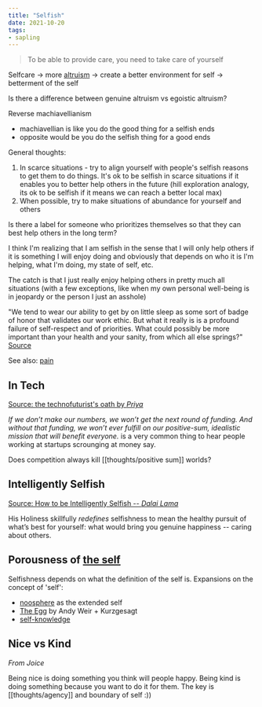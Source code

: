 ```yaml
---
title: "Selfish"
date: 2021-10-20
tags:
- sapling
---
```


> To be able to provide care, you need to take care of yourself

Selfcare → more [altruism](thoughts/effective%20altruism.md) → create a better environment for self → betterment of the self

Is there a difference between genuine altruism vs egoistic altruism?

Reverse machiavellianism
-   machiavellian is like you do the good thing for a selfish ends
-   opposite would be you do the selfish thing for a good ends

General thoughts:
1. In scarce situations - try to align yourself with people's selfish reasons to get them to do things. It's ok to be selfish in scarce situations if it enables you to better help others in the future (hill exploration analogy, its ok to be selfish if it means we can reach a better local max)
2. When possible, try to make situations of abundance for yourself and others

Is there a label for someone who prioritizes themselves so that they can best help others in the long term? 

I think I'm realizing that I am selfish in the sense that I will only help others if it is something I will enjoy doing and obviously that depends on who it is I'm helping, what I'm doing, my state of self, etc.

The catch is that I just really enjoy helping others in pretty much all situations (with a few exceptions, like when my own personal well-being is in jeopardy or the person I just an asshole)

"We tend to wear our ability to get by on little sleep as some sort of badge of honor that validates our work ethic. But what it really is is a profound failure of self-respect and of priorities. What could possibly be more important than your health and your sanity, from which all else springs?" [Source](https://www.themarginalian.org/2019/10/23/13-learnings-13-years/)

See also: [pain](thoughts/pain.md)

## In Tech
[Source: the technofuturist's oath by *Priya*](https://priyaghose.io/2021-09-03-the-technofuturists-oath/)

*If we don’t make our numbers, we won’t get the next round of funding. And without that funding, we won’t ever fulfill on our positive-sum, idealistic mission that will benefit everyone.* is a very common thing to hear people working at startups scrounging at money say.

Does competition always kill [[thoughts/positive sum]] worlds?

## Intelligently Selfish
[Source: How to be Intelligently Selfish -- *Dalai Lama*](https://www.skepticspath.org/blog/how-to-be-intelligently-selfish-dalai-lama/)

His Holiness skillfully _redefines_ selfishness to mean the healthy pursuit of what’s best for yourself: what would bring you genuine happiness -- caring about others.

## Porousness of [the self](thoughts/the%20Self.md)
Selfishness depends on what the definition of the self is. Expansions on the concept of 'self':
- [noosphere](https://en.wikipedia.org/wiki/Noosphere) as the extended self
- [The Egg](https://www.youtube.com/watch?v=h6fcK_fRYaI) by Andy Weir + Kurzgesagt
- [self-knowledge](thoughts/self-knowledge.md)

## Nice vs Kind
*From Joice*

Being nice is doing something you think will people happy. Being kind is doing something because you want to do it for them. The key is [[thoughts/agency]] and boundary of self :))

